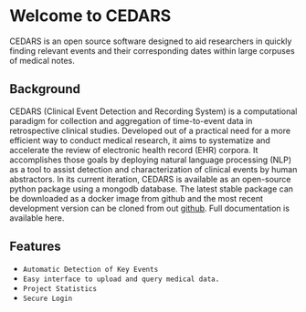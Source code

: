 # Welcome to CEDARS

CEDARS is an open source software designed to aid researchers in quickly finding relevant events and their corresponding dates within large corpuses of medical notes.

## Background
CEDARS (Clinical Event Detection and Recording System) is a computational paradigm for collection and aggregation of time-to-event data in retrospective clinical studies. Developed out of a practical need for a more efficient way to conduct medical research, it aims to systematize and accelerate the review of electronic health record (EHR) corpora. It accomplishes those goals by deploying natural language processing (NLP) as a tool to assist detection and characterization of clinical events by human abstractors. In its current iteration, CEDARS is available as an open-source python package using a mongodb database. The latest stable package can be downloaded as a docker image from github and the most recent development version can be cloned from out [github](https://www.mkdocs.org). Full documentation is available here.

 

## Features

* `Automatic Detection of Key Events`
* `Easy interface to upload and query medical data.`
* `Project Statistics`
* `Secure Login`